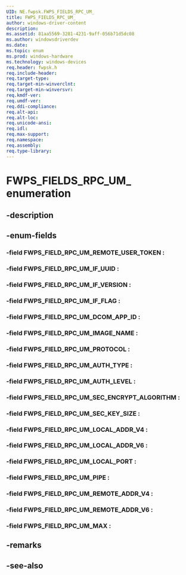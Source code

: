 ```yaml
---
UID: NE.fwpsk.FWPS_FIELDS_RPC_UM_
title: FWPS_FIELDS_RPC_UM_
author: windows-driver-content
description: 
ms.assetid: 81aa5569-3281-4231-9aff-056b71d5dc08
ms.author: windowsdriverdev
ms.date: 
ms.topic: enum
ms.prod: windows-hardware
ms.technology: windows-devices
req.header: fwpsk.h
req.include-header:
req.target-type:
req.target-min-winverclnt:
req.target-min-winversvr:
req.kmdf-ver:
req.umdf-ver:
req.ddi-compliance:
req.alt-api:
req.alt-loc:
req.unicode-ansi:
req.idl:
req.max-support:
req.namespace:
req.assembly:
req.type-library:
---
```


# FWPS_FIELDS_RPC_UM_ enumeration

## -description



## -enum-fields

### -field FWPS_FIELD_RPC_UM_REMOTE_USER_TOKEN : 
### -field FWPS_FIELD_RPC_UM_IF_UUID : 
### -field FWPS_FIELD_RPC_UM_IF_VERSION : 
### -field FWPS_FIELD_RPC_UM_IF_FLAG : 
### -field FWPS_FIELD_RPC_UM_DCOM_APP_ID : 
### -field FWPS_FIELD_RPC_UM_IMAGE_NAME : 
### -field FWPS_FIELD_RPC_UM_PROTOCOL : 
### -field FWPS_FIELD_RPC_UM_AUTH_TYPE : 
### -field FWPS_FIELD_RPC_UM_AUTH_LEVEL : 
### -field FWPS_FIELD_RPC_UM_SEC_ENCRYPT_ALGORITHM : 
### -field FWPS_FIELD_RPC_UM_SEC_KEY_SIZE : 
### -field FWPS_FIELD_RPC_UM_LOCAL_ADDR_V4 : 
### -field FWPS_FIELD_RPC_UM_LOCAL_ADDR_V6 : 
### -field FWPS_FIELD_RPC_UM_LOCAL_PORT : 
### -field FWPS_FIELD_RPC_UM_PIPE : 
### -field FWPS_FIELD_RPC_UM_REMOTE_ADDR_V4 : 
### -field FWPS_FIELD_RPC_UM_REMOTE_ADDR_V6 : 
### -field FWPS_FIELD_RPC_UM_MAX : 

## -remarks

## -see-also